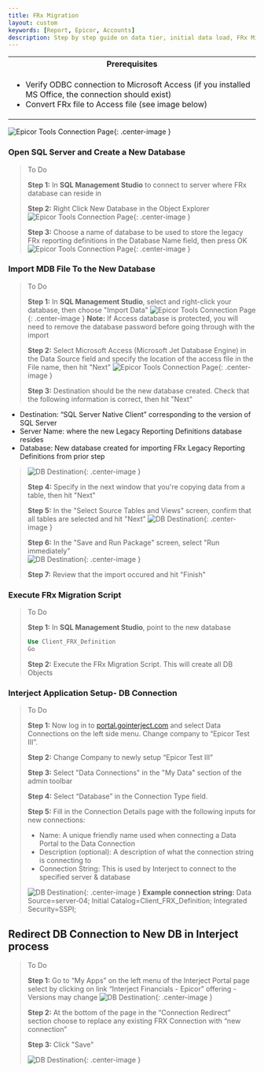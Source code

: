 ```yaml
---
title: FRx Migration
layout: custom
keywords: [Report, Epicor, Accounts]
description: Step by step guide on data tier, initial data load, FRx Migration, and other key processes of installing of Interject for Financials Epicor Enterprise.
---
```


<table>
   <tr>
    <th><span style="font-weight:bold">Prerequisites</span></th>
   </tr>
            <tr>
                <td>
                    <ul>
                        <li>Verify ODBC connection to Microsoft Access (if you installed MS Office, the connection should exist)</li>
                        <li>Convert FRx file to Access file (see image below)</li>
                    </ul>    
                </td>
            </tr>
</table>

![Epicor Tools Connection Page](/images/A-InitialDataLoad/FRXAccess.png){: .center-image }

### Open SQL Server and Create a New Database

> To Do
>
> **Step 1:** In **SQL Management Studio** to connect to server where FRx database can reside in
>
> **Step 2:** Right Click New Database in the Object Explorer
> ![Epicor Tools Connection Page](/images/A-InitialDataLoad/ObjectEx.png){: .center-image }
>
> **Step 3:** Choose a name of database to be used to store the legacy FRx reporting definitions in the Database Name field, then press OK
> ![Epicor Tools Connection Page](/images/A-InitialDataLoad/DataBasename.png){: .center-image }
>

### Import MDB File To the New Database

> To Do
>
> **Step 1:** In **SQL Management Studio**, select and right-click your database, then choose "Import Data"
> ![Epicor Tools Connection Page](/images/A-InitialDataLoad/SelectDB.png){: .center-image }
> **Note:** If Access database is protected, you will need to remove the database password before going through with the import
>
> **Step 2:** Select Microsoft Access (Microsoft Jet Database Engine) in the Data Source field and specify the location of the access file in the File name, then hit "Next"
> ![Epicor Tools Connection Page](/images/A-InitialDataLoad/DBSource.png){: .center-image }
>
> **Step 3:** Destination should be the new database created. Check that the following information is correct, then hit "Next" 
 - Destination: “SQL Server Native Client” corresponding to the version of SQL Server 
 - Server Name: where the new Legacy Reporting Definitions database resides
 - Database: New database created for importing FRx Legacy Reporting Definitions from prior step
> 
> ![DB Destination](/images/A-InitialDataLoad/DBDestination.png){: .center-image }
>
> **Step 4:** Specify in the next window that you're copying data from a table, then hit "Next" 
>
> **Step 5:** In the "Select Source Tables and Views" screen, confirm that all tables are selected and hit "Next"
> ![DB Destination](/images/A-InitialDataLoad/SelectAll.png){: .center-image }
>
> **Step 6:** In the "Save and Run Package" screen, select "Run immediately"  
> ![DB Destination](/images/A-InitialDataLoad/RunImmediately.png){: .center-image }
>
> **Step 7:** Review that the import occured and hit "Finish"
>

### Execute FRx Migration Script

> To Do
>
> **Step 1:** In **SQL Management Studio**, point to the new database 
> ```SQL
> Use Client_FRX_Definition
> Go
>```
>
> **Step 2:** Execute the FRx Migration Script. This will create all DB Objects
>


### Interject Application Setup- DB Connection

> To Do
>
> **Step 1:** Now log in to [portal.gointerject.com](https://portal.gointerject.com) and select Data Connections on the left side menu. Change company to “Epicor Test III”.
>
> **Step 2:** Change Company to newly setup “Epicor Test III”  
>
> **Step 3:** Select "Data Connections" in the "My Data" section of the admin toolbar
>
> **Step 4:** Select “Database” in the Connection Type field.
>
> **Step 5:** Fill in the Connection Details page with the following inputs for new connections:
> - Name: A unique friendly name used when connecting a Data Portal to the Data Connection
> - Description (optional): A description of what the connection string is connecting to
> - Connection String: This is used by Interject to connect to the specified server & database
>
>  ![DB Destination](/images/A-InitialDataLoad/ConnectionDetails.png){: .center-image }
> **Example connection string:** Data Source=server-04; Initial Catalog=Client_FRX_Definition; Integrated Security=SSPI;
>
>

## Redirect DB Connection to New DB in Interject process

>To Do
> 
> **Step 1:** Go to “My Apps” on the left menu of the Interject Portal page select by clicking on link “Interject Financials - Epicor” offering  - Versions may change
> ![DB Destination](/images/A-InitialDataLoad/image3.png){: .center-image }
>
> **Step 2:** At the bottom of the page in the “Connection Redirect” section choose to replace any existing FRX Connection with “new connection”
>
> **Step 3:** Click "Save"
>
>
> ![DB Destination](/images/A-InitialDataLoad/image2.png){: .center-image } 
>
>
